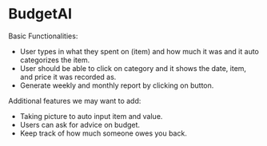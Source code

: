 # BudgetAI

Basic Functionalities: 
- User types in what they spent on (item) and how much it was and it auto categorizes the item.
- User should be able to click on category and it shows the date, item, and price it was recorded as.
- Generate weekly and monthly report by clicking on button.
  
Additional features we may want to add:
- Taking picture to auto input item and value.
- Users can ask for advice on budget.
- Keep track of how much someone owes you back.

  
